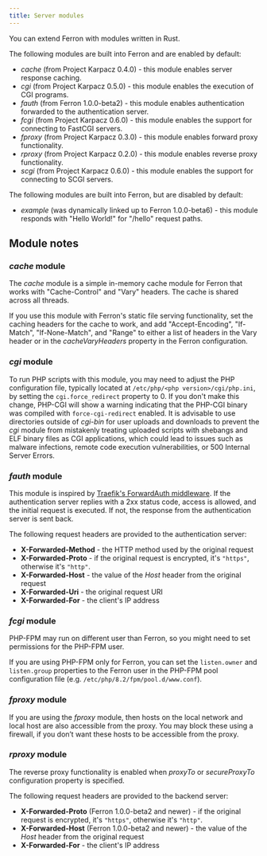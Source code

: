 ```yaml
---
title: Server modules
---
```


You can extend Ferron with modules written in Rust.

The following modules are built into Ferron and are enabled by default:

- _cache_ (from Project Karpacz 0.4.0) - this module enables server response caching.
- _cgi_ (from Project Karpacz 0.5.0) - this module enables the execution of CGI programs.
- _fauth_ (from Ferron 1.0.0-beta2) - this module enables authentication forwarded to the authentication server.
- _fcgi_ (from Project Karpacz 0.6.0) - this module enables the support for connecting to FastCGI servers.
- _fproxy_ (from Project Karpacz 0.3.0) - this module enables forward proxy functionality.
- _rproxy_ (from Project Karpacz 0.2.0) - this module enables reverse proxy functionality.
- _scgi_ (from Project Karpacz 0.6.0) - this module enables the support for connecting to SCGI servers.

The following modules are built into Ferron, but are disabled by default:

- _example_ (was dynamically linked up to Ferron 1.0.0-beta6) - this module responds with "Hello World!" for "/hello" request paths.

## Module notes

### _cache_ module

The _cache_ module is a simple in-memory cache module for Ferron that works with "Cache-Control" and "Vary" headers. The cache is shared across all threads.

If you use this module with Ferron's static file serving functionality, set the caching headers for the cache to work, and add "Accept-Encoding", "If-Match", "If-None-Match", and "Range" to either a list of headers in the Vary header or in the _cacheVaryHeaders_ property in the Ferron configuration.

### _cgi_ module

To run PHP scripts with this module, you may need to adjust the PHP configuration file, typically located at `/etc/php/<php version>/cgi/php.ini`, by setting the `cgi.force_redirect` property to 0. If you don't make this change, PHP-CGI will show a warning indicating that the PHP-CGI binary was compiled with `force-cgi-redirect` enabled. It is advisable to use directories outside of _cgi-bin_ for user uploads and downloads to prevent the _cgi_ module from mistakenly treating uploaded scripts with shebangs and ELF binary files as CGI applications, which could lead to issues such as malware infections, remote code execution vulnerabilities, or 500 Internal Server Errors.

### _fauth_ module

This module is inspired by [Traefik's ForwardAuth middleware](https://doc.traefik.io/traefik/middlewares/http/forwardauth/). If the authentication server replies with a 2xx status code, access is allowed, and the initial request is executed. If not, the response from the authentication server is sent back.

The following request headers are provided to the authentication server:

- **X-Forwarded-Method** - the HTTP method used by the original request
- **X-Forwarded-Proto** - if the original request is encrypted, it's `"https"`, otherwise it's `"http"`.
- **X-Forwarded-Host** - the value of the _Host_ header from the original request
- **X-Forwarded-Uri** - the original request URI
- **X-Forwarded-For** - the client's IP address

### _fcgi_ module

PHP-FPM may run on different user than Ferron, so you might need to set permissions for the PHP-FPM user.

If you are using PHP-FPM only for Ferron, you can set the `listen.owner` and `listen.group` properties to the Ferron user in the PHP-FPM pool configuration file (e.g. `/etc/php/8.2/fpm/pool.d/www.conf`).

### _fproxy_ module

If you are using the _fproxy_ module, then hosts on the local network and local host are also accessible from the proxy. You may block these using a firewall, if you don’t want these hosts to be accessible from the proxy.

### _rproxy_ module

The reverse proxy functionality is enabled when _proxyTo_ or _secureProxyTo_ configuration property is specified.

The following request headers are provided to the backend server:

- **X-Forwarded-Proto** (Ferron 1.0.0-beta2 and newer) - if the original request is encrypted, it's `"https"`, otherwise it's `"http"`.
- **X-Forwarded-Host** (Ferron 1.0.0-beta2 and newer) - the value of the _Host_ header from the original request
- **X-Forwarded-For** - the client's IP address
